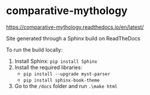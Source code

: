 # comparative-mythology

https://comparative-mythology.readthedocs.io/en/latest/

Site generated through a Sphinx build on ReadTheDocs

To run the build locally:

1. Install Sphinx: `pip install Sphinx`
1. Install the required libraries:
    -  `pip install --upgrade myst-parser`
    -  `pip install sphinx-book-theme`
1. Go to the `/docs` folder and run `.\make html`